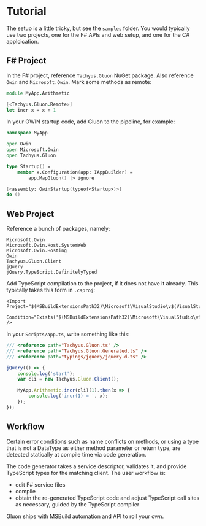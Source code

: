 # Tutorial

The setup is a little tricky, but see the `samples` folder. You would
typically use two projects, one for the F# APIs and web setup, and one
for the C# applcication.

## F# Project

In the F# project, reference `Tachyus.Gluon` NuGet package.  Also
reference `Owin` and `Microsoft.Owin`.  Mark some methods as remote:

```fsharp
module MyApp.Arithmetic

[<Tachyus.Gluon.Remote>]
let incr x = x + 1
```

In your OWIN startup code, add Gluon to the pipeline, for example:

```fsharp
namespace MyApp

open Owin
open Microsoft.Owin
open Tachyus.Gluon

type Startup() =
    member x.Configuration(app: IAppBuilder) =
        app.MapGluon() |> ignore

[<assembly: OwinStartup(typeof<Startup>)>]
do ()
```

## Web Project

Reference a bunch of packages, namely:

    Microsoft.Owin
    Microsoft.Owin.Host.SystemWeb
    Microsoft.Owin.Hosting
    Owin
    Tachyus.Gluon.Client
    jQuery
    jQuery.TypeScript.DefinitelyTyped

Add TypeScript compilation to the project, if it does not have it
already.  This typically takes this form in `.csproj`:

    <Import Project="$(MSBuildExtensionsPath32)\Microsoft\VisualStudio\v$(VisualStudioVersion)\TypeScript\Microsoft.TypeScript.targets"
            Condition="Exists('$(MSBuildExtensionsPath32)\Microsoft\VisualStudio\v$(VisualStudioVersion)\TypeScript\Microsoft.TypeScript.targets')" />

In your `Scripts/app.ts`, write something like this:

```typescript
/// <reference path="Tachyus.Gluon.ts" />
/// <reference path="Tachyus.Gluon.Generated.ts" />
/// <reference path="typings/jquery/jquery.d.ts" />

jQuery(() => {
    console.log('start');
    var cli = new Tachyus.Gluon.Client();

    MyApp.Arithmetic.incr(cli)(1).then(x => {
        console.log('incr(1) = ', x);
    });
});
```

## Workflow

Certain error conditions such as name conflicts on methods, or using a
type that is not a DataType as either method parameter or return type,
are detected statically at compile time via code generation.

The code generator takes a service descriptor, validates it, and
provide TypeScript types for the matching client.  The user workflow is:

* edit F# service files
* compile
* obtain the re-generated TypeScript code and adjust TypeScript call
  sites as necessary, guided by the TypeScript compiler

Gluon ships with MSBuild automation and API to roll your own.

